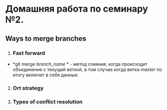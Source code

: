 # Домашняя работа по семинару №2.

## Ways to merge branches

1. ### Fast forward

* *git merge *branch_name* * - метод слияния, когда происходит объединение с текущей веткой, в том случае когда ветка *master* по итогу включит в себя данные.

2. ### Ort strategy

3. ### Types of conflict resolution